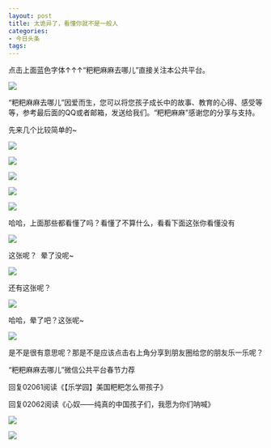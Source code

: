 ```yaml
---
layout: post
title: 太诡异了，看懂你就不是一般人
categories:
- 今日头条
tags:
---
```

点击上面蓝色字体↑↑↑“粑粑麻麻去哪儿”直接关注本公共平台。

![](http://p3.pstatp.com/large/521/8218713838)

“粑粑麻麻去哪儿”因爱而生，您可以将您孩子成长中的故事、教育的心得、感受等等，参考最后面的QQ或者邮箱，发送给我们。“粑粑麻麻”感谢您的分享与支持。





先来几个比较简单的~



![](http://p1.pstatp.com/large/521/8218757075)



![](http://p9.pstatp.com/large/521/8219322503)



![](http://p1.pstatp.com/large/521/8220052708)



![](http://p5a.pstatp.com/large/521/8222732152)



![](http://p3.pstatp.com/large/521/8224754448)

哈哈，上面那些都看懂了吗？看懂了不算什么，看看下面这张你看懂没有

![](http://p3.pstatp.com/large/521/8225889558)

这张呢？  晕了没呢~

![](http://p1.pstatp.com/large/521/8228836896)

还有这张呢？

![](http://p3.pstatp.com/large/521/8230112834)

哈哈，晕了吧？这张呢~

![](http://p3.pstatp.com/large/521/8231167889)



是不是很有意思呢？那是不是应该点击右上角分享到朋友圈给您的朋友乐一乐呢？



“粑粑麻麻去哪儿”微信公共平台春节力荐



回复02061阅读《【乐学园】美国粑粑怎么带孩子》

回复02062阅读《心奴——纯真的中国孩子们，我愿为你们呐喊》



![](http://p3.pstatp.com/large/521/8231478545)

![](http://p3.pstatp.com/large/521/8231495474)

